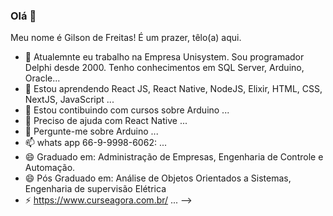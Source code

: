 ### Olá 👋

Meu nome é Gilson de Freitas!
É um prazer, têlo(a) aqui.

- 🔭 Atualemnte eu trabalho na Empresa Unisystem. Sou programador Delphi desde 2000. Tenho conhecimentos em SQL Server, Arduino, Oracle...
- 🌱 Estou aprendendo React JS, React Native, NodeJS, Elixir, HTML, CSS, NextJS, JavaScript ...
- 👯 Estou contibuindo com cursos sobre Arduino  ...
- 🤔 Preciso de ajuda com React Native ...
- 💬 Pergunte-me sobre Arduino ...
- 📫 whats app 66-9-9998-6062: ...
- 😄 Graduado em: Administração de Empresas, Engenharia de Controle e Automação.
- 😄 Pós Graduado em: Análise de Objetos Orientados a Sistemas, Engenharia de supervisão Elétrica
- ⚡ https://www.curseagora.com.br/ ...
-->
